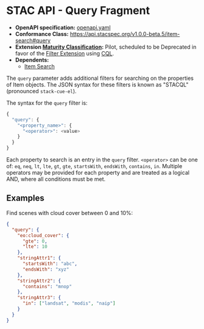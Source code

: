 # STAC API - Query Fragment

- **OpenAPI specification:** [openapi.yaml](openapi.yaml)
- **Conformance Class:** <https://api.stacspec.org/v1.0.0-beta.5/item-search#query>
- **Extension [Maturity Classification](../../extensions.md#maturity-classification):** Pilot, scheduled to be Deprecated in favor of the [Filter Extension](../filter/README.md) using [CQL](http://docs.opengeospatial.org/DRAFTS/19-079.html).
- **Dependents:**
  - [Item Search](../../item-search)

The `query` parameter adds additional filters for searching on the properties of Item objects. The JSON syntax for
these filters is known as "STACQL" (pronounced `stack-cue-el`).

The syntax for the `query` filter is:

```js
{
  "query": {
    "<property_name>": {
      "<operator>": <value>
    }
  }
}
```

Each property to search is an entry in the `query` filter. `<operator>` can be one of: `eq`, `neq`, `lt`, `lte`, `gt`, `gte`, `startsWith`, `endsWith`, `contains`, `in`. 
Multiple operators may be provided for each property and are treated as a logical AND, where all conditions must be met.

## Examples

Find scenes with cloud cover between 0 and 10%:

```json
{
  "query": {
    "eo:cloud_cover": {
      "gte": 0,
      "lte": 10
    },
    "stringAttr1": {
      "startsWith": "abc",
      "endsWith": "xyz"
    },
    "stringAttr2": {
      "contains": "mnop"
    },
    "stringAttr3": {
      "in": ["landsat", "modis", "naip"]
    }
  }
}
```

